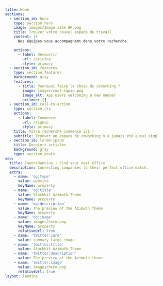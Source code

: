 ```yaml
---
title: Home
sections:
  - section_id: hero
    type: section_hero
    image: images/Image site HP.png
    title: Trouver votre nouvel espace de travail
    content: |+
      Nos équipes vous accompagnent dans votre recherche.

    actions:
      - label: Découvrir
        url: /pricing
        style: primary
  - section_id: features
    type: section_features
    background: gray
    features:
      - title: Pourquoi faire le choix du coworking ?
        image: images/cool-squid.png
        image_alt: App users welcoming a new member
        actions: []
  - section_id: call-to-action
    type: section_cta
    actions:
      - label: Commencer
        url: /signup
        style: primary
    title: Votre recherche commence ici !
    subtitle: Trouver un espace de coworking n'a jamais été aussi simple.
  - section_id: lorem-ipsum
    title: Derniers articles
    background: gray
    type: section_posts
seo:
  title: CoworkRanking | Find your next office
  description: Connecting companies to their perfect office match.
  extra:
    - name: 'og:type'
      value: website
      keyName: property
    - name: 'og:title'
      value: Stackbit Azimuth Theme
      keyName: property
    - name: 'og:description'
      value: The preview of the Azimuth theme
      keyName: property
    - name: 'og:image'
      value: images/hero.png
      keyName: property
      relativeUrl: true
    - name: 'twitter:card'
      value: summary_large_image
    - name: 'twitter:title'
      value: Stackbit Azimuth Theme
    - name: 'twitter:description'
      value: The preview of the Azimuth theme
    - name: 'twitter:image'
      value: images/hero.png
      relativeUrl: true
layout: landing
---
```

